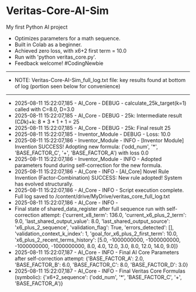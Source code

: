 # Veritas-Core-AI-Sim
My first Python AI project
- Optimizes parameters for a math sequence.
- Built in Colab as a beginner.
- Achieved zero loss, with x6+2 first term = 10.0
- Run with 'python veritas_core.py'.
- Feedback welcome!
#CodingNewbie
---------------------------------------------------------------------------------------------------
- NOTE: Veritas-Core-AI-Sim_full_log.txt file: key results found at bottom of log (portion seen below for convenience)
---------------------------------------------------------------------------------------------------
- 2025-08-11 15:22:07,185 - AI_Core - DEBUG - calculate_25k_target(k=1) called with C=8.0, D=3.0
- 2025-08-11 15:22:07,185 - AI_Core - DEBUG -   25k: Intermediate result (C*D*k)+k: 8 * 3 * 1 + 1 = 25
- 2025-08-11 15:22:07,185 - AI_Core - DEBUG -   25k: Final result 25
- 2025-08-11 15:22:07,185 - Inventor_Module - DEBUG -     Loss: 10.0
- 2025-08-11 15:22:07,186 - Inventor_Module - INFO - [Inventor Module] Invention SUCCESS! Adopting new formula: ('odd_num', '*', 'BASE_FACTOR_C', '+', 'BASE_FACTOR_A') with loss 0.0
- 2025-08-11 15:22:07,186 - Inventor_Module - INFO -   Adopted parameters found during self-correction for the new formula.
- 2025-08-11 15:22:07,186 - AI_Core - INFO - [AI_Core] Novel Rule Invention (Factor-Combination) SUCCESS: New rule adopted! System has evolved structurally.
- 2025-08-11 15:22:07,186 - AI_Core - INFO - Script execution complete. Full log saved to /content/drive/MyDrive/veritas_core_full_log.txt
- 2025-08-11 15:22:07,186 - AI_Core - INFO - 
- Final state of shared_data_register after full sequence run with self-correction attempt: {'current_x8_term': 136.0, 'current_x6_plus_2_term': 9.0, 'last_shared_output_value': 8.0, 'last_shared_output_source': 'x6_plus_2_sequence', 'validation_flag': True, 'errors_detected': [], 'validation_context_k_index': 1, 'goal_for_x6_plus_2_first_term': 10.0, 'x6_plus_2_recent_terms_history': [5.0, -1000000000, -1000000000, -1000000000, -1000000000, 8.0, 4.0, 12.0, 3.0, 8.0, 12.0, 14.0, 9.0]}
- 2025-08-11 15:22:07,187 - AI_Core - INFO - Final AI Core Parameters after self-correction attempt: {'BASE_FACTOR_A': 2.0, 'BASE_FACTOR_B': 6.0, 'BASE_FACTOR_C': 8.0, 'BASE_FACTOR_D': 3.0}
- 2025-08-11 15:22:07,187 - AI_Core - INFO - Final Veritas Core Formulas (symbolic): {'x6+2_sequence': ('odd_num', '*', 'BASE_FACTOR_C', '+', 'BASE_FACTOR_A')}
